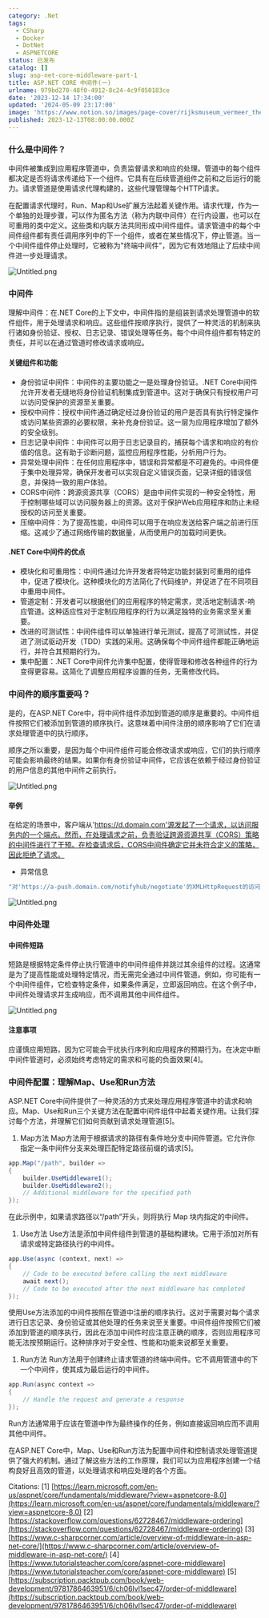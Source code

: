 ```yaml
---
category: .Net
tags:
  - CSharp
  - Docker
  - DotNet
  - ASPNETCORE
status: 已发布
catalog: []
slug: asp-net-core-middleware-part-1
title: ASP.NET CORE 中间件(一)
urlname: 979bd270-48f0-4912-8c24-4c9f050183ce
date: '2023-12-14 17:34:00'
updated: '2024-05-09 23:17:00'
image: 'https://www.notion.so/images/page-cover/rijksmuseum_vermeer_the_milkmaid.jpg'
published: 2023-12-13T08:00:00.000Z
---
```


### 什么是中间件？


中间件被集成到应用程序管道中，负责监督请求和响应的处理。管道中的每个组件都决定是否将请求传递给下一个组件。它具有在后续管道组件之前和之后运行的能力。请求管道是使用请求代理构建的，这些代理管理每个HTTP请求。


在配置请求代理时，Run、Map和Use扩展方法起着关键作用。请求代理，作为一个单独的处理步骤，可以作为匿名方法（称为内联中间件）在行内设置，也可以在可重用的类中定义。这些类和内联方法共同形成中间件组件。请求管道中的每个中间件组件都有责任调用序列中的下一个组件，或者在某些情况下，停止管道。当一个中间件组件停止处理时，它被称为"终端中间件"，因为它有效地阻止了后续中间件进一步处理请求。


![Untitled.png](https://prod-files-secure.s3.us-west-2.amazonaws.com/5d24fe63-e567-4804-86f9-9fdc62e13082/da807807-d02d-4fa1-86b6-db45e4678714/Untitled.png?X-Amz-Algorithm=AWS4-HMAC-SHA256&X-Amz-Content-Sha256=UNSIGNED-PAYLOAD&X-Amz-Credential=ASIAZI2LB4664HGJWHTQ%2F20250311%2Fus-west-2%2Fs3%2Faws4_request&X-Amz-Date=20250311T213243Z&X-Amz-Expires=3600&X-Amz-Security-Token=IQoJb3JpZ2luX2VjEGUaCXVzLXdlc3QtMiJHMEUCIQDx4lqlox9Lh58xS0pt5PMvQaJxRFYuZozYEMhhNyUSqwIgaO4S%2B%2BAtQ433SWcMrVwpv5TlM2P7JYdcMyD8OZ2kis8qiAQIrv%2F%2F%2F%2F%2F%2F%2F%2F%2F%2FARAAGgw2Mzc0MjMxODM4MDUiDLnEUEEfeJZW8KiVKyrcA2lbvnd1mMFEZxRHITEcsy1EiomjfBsVJZBuOsgF6LbjURav81wlobfPcToW9iofB89D%2BczFFq%2BHBvV%2FhcNcdkLkIuUw44haIZoFho2qxmLeRZWKJ76trzGWZx1WS3ibLCXU20cnnbpL0xUJ2m1GCQQYZOU0rNAQcEKYw82QR9JrnyHlayeHCTyiPa2k%2F5W6Qjtu8CvTvw0g%2BkKRxDwu5zv73zadxF3lbOG9hiv5d09b3QA3duASNNlCOX0AWq2ZGSSAIb%2BNLdjlOMUPqtIvSDwa9qFZjp9GESYU30skeqLkQ62yyPrPR08EaM6hDmj9FVSj83E0kAYqrFI0OIOzXt5YVMtAELJnJvOmlcVLukkMgGVpTBiceAY9FasiPk3Zturl9vIIiAYmKDtINz%2FMKm09JLgBusx0aMEckB%2F5s7npXoX80itPv7%2Fe4uFXFL5M5HBPjrVQCwfHVTjwPoP%2B4tSrs%2B4zlf9MtHQJxHgVTYiKxtEnveHOxOF85A4jCawIUBVCn6HGTESB0HUh2w%2BIUfDj9QOp%2FvnGp5Lx1LwoPuEbvjZVoNhb3CyLaiZXaZ4C8hJcSl0%2FEmhy%2F08j3EKS%2Fj8no7U9sjZi2US2StgRiSzj%2FHNxq404ouHQwTGAMN%2FQwr4GOqUB1VdMKBxlnamEGKV817peTpQ4al8DzLDJb68YJEPaCd4onaU%2FPCKz3ji%2BZcW0k5ardlaEmhcmzQw6b2dvuWH4Z36O21b5%2FzAApuqYP0goh5G%2FQ4dwBRyNvTtZ4H5hgU2PUYI%2BbmLPiKlM6QZZfyVbcTOB6G5sCog96do8%2BSVhlEQcJetlnVTmdugM1Jz3YJS6EFvz2Ujdu9goZgO0JHraZN0PIAqe&X-Amz-Signature=942a2576baa6eba13a943999f4f76a08cd9a0e17768d56e180c666050099d472&X-Amz-SignedHeaders=host&x-id=GetObject)


### 中间件


理解中间件：在.NET Core的上下文中，中间件指的是组装到请求处理管道中的软件组件，用于处理请求和响应。这些组件按顺序执行，提供了一种灵活的机制来执行诸如身份验证、授权、日志记录、错误处理等任务。每个中间件组件都有特定的责任，并可以在通过管道时修改请求或响应。


#### 关键组件和功能

- 身份验证中间件：中间件的主要功能之一是处理身份验证。.NET Core中间件允许开发者无缝地将身份验证机制集成到管道中。这对于确保只有授权用户可以访问受保护的资源至关重要。
- 授权中间件：授权中间件通过确定经过身份验证的用户是否具有执行特定操作或访问某些资源的必要权限，来补充身份验证。这一层为应用程序增加了额外的安全级别。
- 日志记录中间件：中间件可以用于日志记录目的，捕获每个请求和响应的有价值的信息。这有助于诊断问题，监控应用程序性能，分析用户行为。
- 异常处理中间件：在任何应用程序中，错误和异常都是不可避免的。中间件便于集中处理异常，确保开发者可以实现自定义错误页面，记录详细的错误信息，并保持一致的用户体验。
- CORS中间件：跨源资源共享（CORS）是由中间件实现的一种安全特性，用于控制哪些域可以访问服务器上的资源。这对于保护Web应用程序和防止未经授权的访问至关重要。
- 压缩中间件：为了提高性能，中间件可以用于在响应发送给客户端之前进行压缩。这减少了通过网络传输的数据量，从而使用户的加载时间更快。

#### .NET Core中间件的优点

- 模块化和可重用性：中间件通过允许开发者将特定功能封装到可重用的组件中，促进了模块化。这种模块化的方法简化了代码维护，并促进了在不同项目中重用中间件。
- 管道定制：开发者可以根据他们的应用程序的特定需求，灵活地定制请求-响应管道。这种适应性对于定制应用程序的行为以满足独特的业务需求至关重要。
- 改进的可测试性：中间件组件可以单独进行单元测试，提高了可测试性，并促进了测试驱动开发（TDD）实践的采用。这确保每个中间件组件都能正确地运行，并符合其预期的行为。
- 集中配置：.NET Core中间件允许集中配置，使得管理和修改各种组件的行为变得更容易。这简化了调整应用程序设置的任务，无需修改代码。

### 中间件的顺序重要吗？


是的，在ASP.NET Core中，将中间件组件添加到管道的顺序是重要的。中间件组件按照它们被添加到管道的顺序执行。这意味着中间件注册的顺序影响了它们在请求处理管道中的执行顺序。


顺序之所以重要，是因为每个中间件组件可能会修改请求或响应，它们的执行顺序可能会影响最终的结果。如果你有身份验证中间件，它应该在依赖于经过身份验证的用户信息的其他中间件之前执行。


![Untitled.png](https://prod-files-secure.s3.us-west-2.amazonaws.com/5d24fe63-e567-4804-86f9-9fdc62e13082/24f795a2-1c5a-4a6b-a0d8-2afb160076f1/Untitled.png?X-Amz-Algorithm=AWS4-HMAC-SHA256&X-Amz-Content-Sha256=UNSIGNED-PAYLOAD&X-Amz-Credential=ASIAZI2LB4664HGJWHTQ%2F20250311%2Fus-west-2%2Fs3%2Faws4_request&X-Amz-Date=20250311T213243Z&X-Amz-Expires=3600&X-Amz-Security-Token=IQoJb3JpZ2luX2VjEGUaCXVzLXdlc3QtMiJHMEUCIQDx4lqlox9Lh58xS0pt5PMvQaJxRFYuZozYEMhhNyUSqwIgaO4S%2B%2BAtQ433SWcMrVwpv5TlM2P7JYdcMyD8OZ2kis8qiAQIrv%2F%2F%2F%2F%2F%2F%2F%2F%2F%2FARAAGgw2Mzc0MjMxODM4MDUiDLnEUEEfeJZW8KiVKyrcA2lbvnd1mMFEZxRHITEcsy1EiomjfBsVJZBuOsgF6LbjURav81wlobfPcToW9iofB89D%2BczFFq%2BHBvV%2FhcNcdkLkIuUw44haIZoFho2qxmLeRZWKJ76trzGWZx1WS3ibLCXU20cnnbpL0xUJ2m1GCQQYZOU0rNAQcEKYw82QR9JrnyHlayeHCTyiPa2k%2F5W6Qjtu8CvTvw0g%2BkKRxDwu5zv73zadxF3lbOG9hiv5d09b3QA3duASNNlCOX0AWq2ZGSSAIb%2BNLdjlOMUPqtIvSDwa9qFZjp9GESYU30skeqLkQ62yyPrPR08EaM6hDmj9FVSj83E0kAYqrFI0OIOzXt5YVMtAELJnJvOmlcVLukkMgGVpTBiceAY9FasiPk3Zturl9vIIiAYmKDtINz%2FMKm09JLgBusx0aMEckB%2F5s7npXoX80itPv7%2Fe4uFXFL5M5HBPjrVQCwfHVTjwPoP%2B4tSrs%2B4zlf9MtHQJxHgVTYiKxtEnveHOxOF85A4jCawIUBVCn6HGTESB0HUh2w%2BIUfDj9QOp%2FvnGp5Lx1LwoPuEbvjZVoNhb3CyLaiZXaZ4C8hJcSl0%2FEmhy%2F08j3EKS%2Fj8no7U9sjZi2US2StgRiSzj%2FHNxq404ouHQwTGAMN%2FQwr4GOqUB1VdMKBxlnamEGKV817peTpQ4al8DzLDJb68YJEPaCd4onaU%2FPCKz3ji%2BZcW0k5ardlaEmhcmzQw6b2dvuWH4Z36O21b5%2FzAApuqYP0goh5G%2FQ4dwBRyNvTtZ4H5hgU2PUYI%2BbmLPiKlM6QZZfyVbcTOB6G5sCog96do8%2BSVhlEQcJetlnVTmdugM1Jz3YJS6EFvz2Ujdu9goZgO0JHraZN0PIAqe&X-Amz-Signature=941b49bee84967d450c3b0b26d8b63d449b76a75de3903f9cbd800815884055d&X-Amz-SignedHeaders=host&x-id=GetObject)


#### 举例


在给定的场景中，客户端从'https://d.domain.com'源发起了一个请求，以访问服务内的一个端点。然而，在处理请求之前，负责验证跨源资源共享（CORS）策略的中间件进行了干预。在检查请求后，CORS中间件确定它并未符合定义的策略，因此拒绝了请求。

- 异常信息

```c#
"对'https://a-push.domain.com/notifyhub/negotiate'的XMLHttpRequest的访问，源自'https://d.domain.com'，已被CORS策略阻止：预检请求的响应未通过访问控制检查：请求的资源上没有'Access-Control-Allow-Origin'头。"[1][2][3]
```


![Untitled.png](https://prod-files-secure.s3.us-west-2.amazonaws.com/5d24fe63-e567-4804-86f9-9fdc62e13082/371d9517-dafe-4432-94b7-2d14d1593167/Untitled.png?X-Amz-Algorithm=AWS4-HMAC-SHA256&X-Amz-Content-Sha256=UNSIGNED-PAYLOAD&X-Amz-Credential=ASIAZI2LB4664HGJWHTQ%2F20250311%2Fus-west-2%2Fs3%2Faws4_request&X-Amz-Date=20250311T213243Z&X-Amz-Expires=3600&X-Amz-Security-Token=IQoJb3JpZ2luX2VjEGUaCXVzLXdlc3QtMiJHMEUCIQDx4lqlox9Lh58xS0pt5PMvQaJxRFYuZozYEMhhNyUSqwIgaO4S%2B%2BAtQ433SWcMrVwpv5TlM2P7JYdcMyD8OZ2kis8qiAQIrv%2F%2F%2F%2F%2F%2F%2F%2F%2F%2FARAAGgw2Mzc0MjMxODM4MDUiDLnEUEEfeJZW8KiVKyrcA2lbvnd1mMFEZxRHITEcsy1EiomjfBsVJZBuOsgF6LbjURav81wlobfPcToW9iofB89D%2BczFFq%2BHBvV%2FhcNcdkLkIuUw44haIZoFho2qxmLeRZWKJ76trzGWZx1WS3ibLCXU20cnnbpL0xUJ2m1GCQQYZOU0rNAQcEKYw82QR9JrnyHlayeHCTyiPa2k%2F5W6Qjtu8CvTvw0g%2BkKRxDwu5zv73zadxF3lbOG9hiv5d09b3QA3duASNNlCOX0AWq2ZGSSAIb%2BNLdjlOMUPqtIvSDwa9qFZjp9GESYU30skeqLkQ62yyPrPR08EaM6hDmj9FVSj83E0kAYqrFI0OIOzXt5YVMtAELJnJvOmlcVLukkMgGVpTBiceAY9FasiPk3Zturl9vIIiAYmKDtINz%2FMKm09JLgBusx0aMEckB%2F5s7npXoX80itPv7%2Fe4uFXFL5M5HBPjrVQCwfHVTjwPoP%2B4tSrs%2B4zlf9MtHQJxHgVTYiKxtEnveHOxOF85A4jCawIUBVCn6HGTESB0HUh2w%2BIUfDj9QOp%2FvnGp5Lx1LwoPuEbvjZVoNhb3CyLaiZXaZ4C8hJcSl0%2FEmhy%2F08j3EKS%2Fj8no7U9sjZi2US2StgRiSzj%2FHNxq404ouHQwTGAMN%2FQwr4GOqUB1VdMKBxlnamEGKV817peTpQ4al8DzLDJb68YJEPaCd4onaU%2FPCKz3ji%2BZcW0k5ardlaEmhcmzQw6b2dvuWH4Z36O21b5%2FzAApuqYP0goh5G%2FQ4dwBRyNvTtZ4H5hgU2PUYI%2BbmLPiKlM6QZZfyVbcTOB6G5sCog96do8%2BSVhlEQcJetlnVTmdugM1Jz3YJS6EFvz2Ujdu9goZgO0JHraZN0PIAqe&X-Amz-Signature=9ca752bf43d67fba3b04fb857429e41f56588aa1727e515ba462820b3f0203e6&X-Amz-SignedHeaders=host&x-id=GetObject)


### 中间件处理


#### 中间件短路
短路是根据特定条件停止执行管道中的中间件组件并跳过其余组件的过程。这通常是为了提高性能或处理特定情况，而无需完全通过中间件管道。例如，你可能有一个中间件组件，它检查特定条件，如果条件满足，立即返回响应。在这个例子中，中间件处理请求并生成响应，而不调用其他中间件组件。


![Untitled.png](https://prod-files-secure.s3.us-west-2.amazonaws.com/5d24fe63-e567-4804-86f9-9fdc62e13082/e8a1d943-cb51-4723-936e-23c6af2fb0f9/Untitled.png?X-Amz-Algorithm=AWS4-HMAC-SHA256&X-Amz-Content-Sha256=UNSIGNED-PAYLOAD&X-Amz-Credential=ASIAZI2LB4664HGJWHTQ%2F20250311%2Fus-west-2%2Fs3%2Faws4_request&X-Amz-Date=20250311T213243Z&X-Amz-Expires=3600&X-Amz-Security-Token=IQoJb3JpZ2luX2VjEGUaCXVzLXdlc3QtMiJHMEUCIQDx4lqlox9Lh58xS0pt5PMvQaJxRFYuZozYEMhhNyUSqwIgaO4S%2B%2BAtQ433SWcMrVwpv5TlM2P7JYdcMyD8OZ2kis8qiAQIrv%2F%2F%2F%2F%2F%2F%2F%2F%2F%2FARAAGgw2Mzc0MjMxODM4MDUiDLnEUEEfeJZW8KiVKyrcA2lbvnd1mMFEZxRHITEcsy1EiomjfBsVJZBuOsgF6LbjURav81wlobfPcToW9iofB89D%2BczFFq%2BHBvV%2FhcNcdkLkIuUw44haIZoFho2qxmLeRZWKJ76trzGWZx1WS3ibLCXU20cnnbpL0xUJ2m1GCQQYZOU0rNAQcEKYw82QR9JrnyHlayeHCTyiPa2k%2F5W6Qjtu8CvTvw0g%2BkKRxDwu5zv73zadxF3lbOG9hiv5d09b3QA3duASNNlCOX0AWq2ZGSSAIb%2BNLdjlOMUPqtIvSDwa9qFZjp9GESYU30skeqLkQ62yyPrPR08EaM6hDmj9FVSj83E0kAYqrFI0OIOzXt5YVMtAELJnJvOmlcVLukkMgGVpTBiceAY9FasiPk3Zturl9vIIiAYmKDtINz%2FMKm09JLgBusx0aMEckB%2F5s7npXoX80itPv7%2Fe4uFXFL5M5HBPjrVQCwfHVTjwPoP%2B4tSrs%2B4zlf9MtHQJxHgVTYiKxtEnveHOxOF85A4jCawIUBVCn6HGTESB0HUh2w%2BIUfDj9QOp%2FvnGp5Lx1LwoPuEbvjZVoNhb3CyLaiZXaZ4C8hJcSl0%2FEmhy%2F08j3EKS%2Fj8no7U9sjZi2US2StgRiSzj%2FHNxq404ouHQwTGAMN%2FQwr4GOqUB1VdMKBxlnamEGKV817peTpQ4al8DzLDJb68YJEPaCd4onaU%2FPCKz3ji%2BZcW0k5ardlaEmhcmzQw6b2dvuWH4Z36O21b5%2FzAApuqYP0goh5G%2FQ4dwBRyNvTtZ4H5hgU2PUYI%2BbmLPiKlM6QZZfyVbcTOB6G5sCog96do8%2BSVhlEQcJetlnVTmdugM1Jz3YJS6EFvz2Ujdu9goZgO0JHraZN0PIAqe&X-Amz-Signature=dead426fcdf487388bf7ec2c92ad4ac43c2c0e0d8066a6e7d11a6b7d12d40dbb&X-Amz-SignedHeaders=host&x-id=GetObject)


#### 注意事项


应谨慎应用短路，因为它可能会干扰执行序列和应用程序的预期行为。在决定中断中间件管道时，必须始终考虑特定的需求和可能的负面效果[4]。


### 中间件配置：理解Map、Use和Run方法


ASP.NET Core中间件提供了一种灵活的方式来处理应用程序管道中的请求和响应。Map、Use和Run三个关键方法在配置中间件组件中起着关键作用。让我们探讨每个方法，并理解它们如何贡献到请求处理管道[5]。

1. Map方法
Map方法用于根据请求的路径有条件地分支中间件管道。它允许你指定一条中间件分支来处理匹配特定路径前缀的请求[5]。

```c#
app.Map("/path", builder =>
{
    builder.UseMiddleware1();
    builder.UseMiddleware2();
    // Additional middleware for the specified path
});
```


在此示例中，如果请求路径以“/path”开头，则将执行 Map 块内指定的中间件。

1. Use方法
Use方法是添加中间件组件到管道的基础构建块。它用于添加对所有请求或特定路径执行的中间件。

```c#
app.Use(async (context, next) =>
{
    // Code to be executed before calling the next middleware
    await next();
    // Code to be executed after the next middleware has completed
});
```


使用Use方法添加的中间件按照在管道中注册的顺序执行。这对于需要对每个请求进行日志记录、身份验证或其他处理的任务来说至关重要。中间件组件按照它们被添加到管道的顺序执行，因此在添加中间件时应注意正确的顺序，否则应用程序可能无法按预期运行。这种排序对于安全性、性能和功能来说都至关重要。

1. Run方法
Run方法用于创建终止请求管道的终端中间件。它不调用管道中的下一个中间件，使其成为最后运行的中间件。

```c#
app.Run(async context =>
{
    // Handle the request and generate a response
});
```


Run方法通常用于应该在管道中作为最终操作的任务，例如直接返回响应而不调用其他中间件。


在ASP.NET Core中，Map、Use和Run方法为配置中间件和控制请求处理管道提供了强大的机制。通过了解这些方法的工作原理，我们可以为应用程序创建一个结构良好且高效的管道，以处理请求和响应处理的各个方面。


Citations:
[1] [https://learn.microsoft.com/en-us/aspnet/core/fundamentals/middleware/?view=aspnetcore-8.0](https://learn.microsoft.com/en-us/aspnet/core/fundamentals/middleware/?view=aspnetcore-8.0)
[2] [https://stackoverflow.com/questions/62728467/middleware-ordering](https://stackoverflow.com/questions/62728467/middleware-ordering)
[3] [https://www.c-sharpcorner.com/article/overview-of-middleware-in-asp-net-core/](https://www.c-sharpcorner.com/article/overview-of-middleware-in-asp-net-core/)
[4] [https://www.tutorialsteacher.com/core/aspnet-core-middleware](https://www.tutorialsteacher.com/core/aspnet-core-middleware)
[5] [https://subscription.packtpub.com/book/web-development/9781786463951/6/ch06lvl1sec47/order-of-middleware](https://subscription.packtpub.com/book/web-development/9781786463951/6/ch06lvl1sec47/order-of-middleware)

